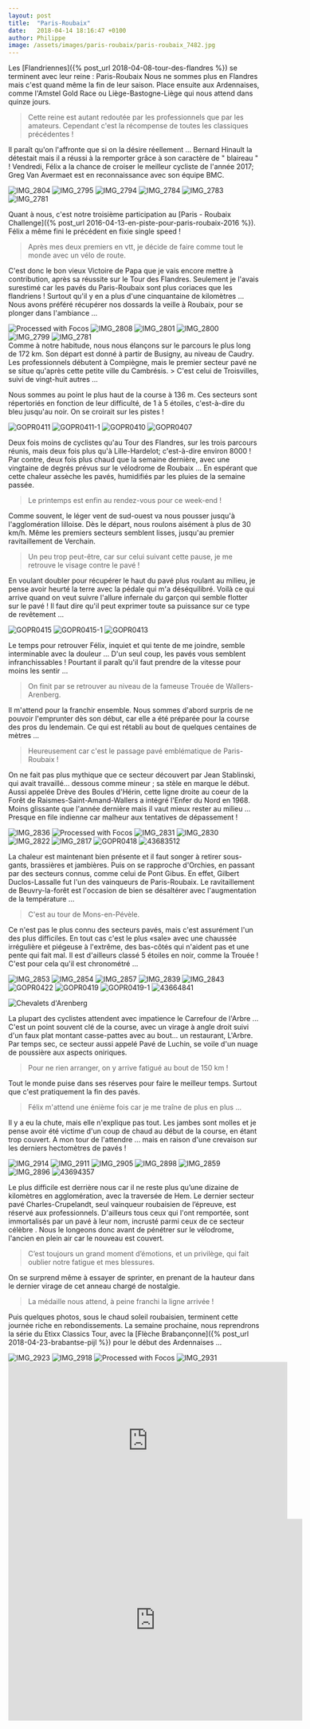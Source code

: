 ```yaml
---
layout: post
title:  "Paris-Roubaix"
date:   2018-04-14 18:16:47 +0100
author: Philippe
image: /assets/images/paris-roubaix/paris-roubaix_7482.jpg
---
```

Les [Flandriennes]({% post_url 2018-04-08-tour-des-flandres %}) se terminent avec leur reine : Paris-Roubaix
Nous ne sommes plus en Flandres mais c'est quand même la fin de leur saison.
Place ensuite aux Ardennaises, comme l'Amstel Gold Race ou Liège-Bastogne-Liège qui nous attend dans quinze jours.
> Cette reine est autant redoutée par les professionnels que par les amateurs.
>  Cependant c'est la récompense de toutes les classiques précédentes !

Il paraît qu'on l'affronte que si on la désire réellement ...
Bernard Hinault la détestait mais il a réussi à la remporter grâce à son caractère de " blaireau " !
Vendredi, Félix a la chance de croiser le meilleur cycliste de l'année 2017; Greg Van Avermaet est en reconnaissance avec son équipe BMC.
<div class="gallery-box">
  <div class="gallery">
<img src="/assets/images/paris-roubaix/paris-roubaix_7474.jpg" title="ancien ..." alt="IMG_2804" >
<img src="/assets/images/paris-roubaix/paris-roubaix_7481.jpg" title="" alt="IMG_2795" >
<img src="/assets/images/paris-roubaix/paris-roubaix_7486.jpg" title="Greg Van Avermaet" alt="IMG_2794" >
<img src="/assets/images/paris-roubaix/paris-roubaix_7487.jpg" title="" alt="IMG_2784" >
<img src="/assets/images/paris-roubaix/paris-roubaix_7488.jpg" title="... de Roubaix" alt="IMG_2783" >
<img src="/assets/images/paris-roubaix/paris-roubaix_7489.jpg" title="... vélodrome ..." alt="IMG_2781" >
</div>
</div>

Quant à nous, c'est notre troisième participation au [Paris - Roubaix Challenge]({% post_url 2016-04-13-en-piste-pour-paris-roubaix-2016 %}).
Félix a même fini le précédent en fixie single speed !
> Après mes deux premiers en vtt, je décide de faire comme tout le monde avec un vélo de route.

C'est donc le bon vieux Victoire de Papa que je vais encore mettre à contribution, après sa réussite sur le Tour des Flandres.
Seulement je l'avais surestimé car les pavés du Paris-Roubaix sont plus coriaces que les flandriens !
Surtout qu'il y en a plus d'une cinquantaine de kilomètres ...
Nous avons préféré récupérer nos dossards la veille à Roubaix, pour se plonger dans l'ambiance ...
<div class="gallery-box">
  <div class="gallery">
<img src="/assets/images/paris-roubaix/paris-roubaix_7476.jpg" title="Du sud au nord ..." alt="Processed with Focos" >
<img src="/assets/images/paris-roubaix/paris-roubaix_7479.jpg" title="Twomoulins" alt="IMG_2808" >
<img src="/assets/images/paris-roubaix/paris-roubaix_7480.jpg" title="ancien  et ..." alt="IMG_2801" >
<img src="/assets/images/paris-roubaix/paris-roubaix_7482.jpg" title="Bonne lecture !" alt="IMG_2800" >
<img src="/assets/images/paris-roubaix/paris-roubaix_7484.jpg" title="nouveau vélodrome" alt="IMG_2799" >
<img src="/assets/images/paris-roubaix/paris-roubaix_7489.jpg" title="... vélodrome ..." alt="IMG_2781" >
</div>
</div>
Comme à notre habitude, nous nous élançons sur le parcours le plus long de 172 km.
Son départ est donné à partir de Busigny, au niveau de Caudry.
Les professionnels débutent à Compiègne, mais le premier secteur pavé ne se situe qu'après cette petite ville du Cambrésis.
> C'est celui de Troisvilles, suivi de vingt-huit autres ...

Nous sommes au point le plus haut de la course à 136 m.
Ces secteurs sont répertoriés en fonction de leur difficulté, de 1 à 5 étoiles, c'est-à-dire du bleu jusqu'au noir.
On se croirait sur les pistes !
<div class="gallery-box">
  <div class="gallery">
<img src="/assets/images/paris-roubaix/paris-roubaix_7510.jpg" title="" alt="GOPR0411" >
<img src="/assets/images/paris-roubaix/paris-roubaix_7511.jpg" title="secteur chronométré" alt="GOPR0411-1" >
<img src="/assets/images/paris-roubaix/paris-roubaix_7512.jpg" title="" alt="GOPR0410" >
<img src="/assets/images/paris-roubaix/paris-roubaix_7514.jpg" title="Busigny" alt="GOPR0407" >
</div>
</div>

Deux fois moins de cyclistes qu'au Tour des Flandres, sur les trois parcours réunis, mais deux fois plus qu'à Lille-Hardelot; c'est-à-dire environ 8000 !
Par contre, deux fois plus chaud que la semaine dernière, avec une vingtaine de degrés prévus sur le vélodrome de Roubaix ...
En espérant que cette chaleur assèche les pavés, humidifiés par les pluies de la semaine passée.
> Le printemps est enfin au rendez-vous pour ce week-end !

Comme souvent, le léger vent de sud-ouest va nous pousser jusqu'à l'agglomération lilloise.
Dès le départ, nous roulons aisément à plus de 30 km/h.
Même les premiers secteurs semblent lisses, jusqu'au premier ravitaillement de Verchain.
> Un peu trop peut-être, car sur celui suivant cette pause, je me retrouve le visage contre le pavé !

En voulant doubler pour récupérer le haut du pavé plus roulant au milieu, je pense avoir heurté la terre avec la pédale qui m'a déséquilibré.
Voilà ce qui arrive quand on veut suivre l'allure infernale du garçon qui semble flotter sur le pavé !
Il faut dire qu'il peut exprimer toute sa puissance sur ce type de revêtement ...
<div class="gallery-box">
  <div class="gallery">
<img src="/assets/images/paris-roubaix/paris-roubaix_7507.jpg" title="" alt="GOPR0415" >
<img src="/assets/images/paris-roubaix/paris-roubaix_7508.jpg" title="" alt="GOPR0415-1" >
<img src="/assets/images/paris-roubaix/paris-roubaix_7509.jpg" title="" alt="GOPR0413" >
</div>
</div>

Le temps pour retrouver Félix, inquiet et qui tente de me joindre, semble interminable avec la douleur ...
D'un seul coup, les pavés vous semblent infranchissables !
Pourtant il paraît qu'il faut prendre de la vitesse pour moins les sentir ...
> On finit par se retrouver au niveau de la fameuse Trouée de Wallers-Arenberg.

Il m'attend pour la franchir ensemble.
Nous sommes d'abord surpris de ne pouvoir l'emprunter dès son début, car elle a été préparée pour la course des pros du lendemain.
Ce qui est rétabli au bout de quelques centaines de mètres ...
> Heureusement car c'est le passage pavé emblématique de Paris-Roubaix !

On ne fait pas plus mythique que ce secteur découvert par Jean Stablinski, qui avait travaillé... dessous comme mineur ; sa stèle en marque le début.
Aussi appelée Drève des Boules d'Hérin, cette ligne droite au coeur de la Forêt de Raismes-Saint-Amand-Wallers a intégré l'Enfer du Nord en 1968.
Moins glissante que l'année dernière mais il vaut mieux rester au milieu ...
Presque en file indienne car malheur aux tentatives de dépassement !
<div class="gallery-box">
  <div class="gallery">
<img src="/assets/images/paris-roubaix/paris-roubaix_7470.jpg" title="... deuxième" alt="IMG_2836" >
<img src="/assets/images/paris-roubaix/paris-roubaix_7471.jpg" title="" alt="Processed with Focos" >
<img src="/assets/images/paris-roubaix/paris-roubaix_7472.jpg" title="Trouée de ..." alt="IMG_2831" >
<img src="/assets/images/paris-roubaix/paris-roubaix_7473.jpg" title="" alt="IMG_2830" >
<img src="/assets/images/paris-roubaix/paris-roubaix_7475.jpg" title="" alt="IMG_2822" >
<img src="/assets/images/paris-roubaix/paris-roubaix_7478.jpg" title="Chevalets d'Arenberg" alt="IMG_2817" >
<img src="/assets/images/paris-roubaix/paris-roubaix_7506.jpg" title="... Wallers-Arenberg" alt="GOPR0418" >
<img src="/assets/images/paris-roubaix/paris-roubaix_7522.jpg" title="premier ..." alt="43683512" >
</div>
</div>

La chaleur est maintenant bien présente et il faut songer à retirer sous-gants, brassières et jambières.
Puis on se rapproche d'Orchies, en passant par des secteurs connus, comme celui de Pont Gibus.
En effet, Gilbert Duclos-Lassalle fut l'un des vainqueurs de Paris-Roubaix.
Le ravitaillement de Beuvry-la-forêt est l'occasion de bien se désaltérer avec l'augmentation de la température ...
> C'est au tour de Mons-en-Pévèle.

Ce n'est pas le plus connu des secteurs pavés, mais c'est assurément l'un des plus difficiles.
En tout cas c'est le plus «sale» avec une chaussée irrégulière et piégeuse à l'extrême, des bas-côtés qui n'aident pas et une pente qui fait mal.
Il est d'ailleurs classé 5 étoiles en noir, comme la Trouée !
C'est pour cela qu'il est chronométré ...
<div class="gallery-box">
  <div class="gallery">
<img src="/assets/images/paris-roubaix/paris-roubaix_7455.jpg" title="... Beuvry-la-Forêt" alt="IMG_2853" >
<img src="/assets/images/paris-roubaix/paris-roubaix_7458.jpg" title="... de ..." alt="IMG_2854" >
<img src="/assets/images/paris-roubaix/paris-roubaix_7460.jpg" title="Ravitaillement ..." alt="IMG_2857" >
<img src="/assets/images/paris-roubaix/paris-roubaix_7464.jpg" title="rouge" alt="IMG_2839" >
<img src="/assets/images/paris-roubaix/paris-roubaix_7466.jpg" title="" alt="IMG_2843" >
<img src="/assets/images/paris-roubaix/paris-roubaix_7503.jpg" title="... au orange" alt="GOPR0422" >
<img src="/assets/images/paris-roubaix/paris-roubaix_7504.jpg" title="Du jaune ..." alt="GOPR0419" >
<img src="/assets/images/paris-roubaix/paris-roubaix_7505.jpg" title="" alt="GOPR0419-1" >
<img src="/assets/images/paris-roubaix/paris-roubaix_7521.jpg" title="" alt="43664841" >
</div>
</div>


![Chevalets d'Arenberg](/assets/images/paris-roubaix/paris-roubaix_7478.jpg)

La plupart des cyclistes attendent avec impatience le Carrefour de l'Arbre ...
C'est un point souvent clé de la course, avec un virage à angle droit suivi d'un faux plat montant casse-pattes avec au bout... un restaurant, L'Arbre.
Par temps sec, ce secteur aussi appelé Pavé de Luchin, se voile d'un nuage de poussière aux aspects oniriques.
> Pour ne rien arranger, on y arrive fatigué au bout de 150 km !

Tout le monde puise dans ses réserves pour faire le meilleur temps.
Surtout que c'est pratiquement la fin des pavés.
> Félix m'attend une énième fois car je me traîne de plus en plus ...

Il y a eu la chute, mais elle n'explique  pas tout.
Les jambes sont molles et je pense avoir été victime d'un coup de chaud au début de la course, en étant trop couvert.
A mon tour de l'attendre ... mais en raison d'une crevaison sur les derniers hectomètres de pavés !
<div class="gallery-box">
  <div class="gallery">
<img src="/assets/images/paris-roubaix/paris-roubaix_7452.jpg" title="Secteur de Hem" alt="IMG_2914" >
<img src="/assets/images/paris-roubaix/paris-roubaix_7453.jpg" title="" alt="IMG_2911" >
<img src="/assets/images/paris-roubaix/paris-roubaix_7454.jpg" title="... de l'Arbre" alt="IMG_2905" >
<img src="/assets/images/paris-roubaix/paris-roubaix_7456.jpg" title="" alt="IMG_2898" >
<img src="/assets/images/paris-roubaix/paris-roubaix_7459.jpg" title="" alt="IMG_2859" >
<img src="/assets/images/paris-roubaix/paris-roubaix_7462.jpg" title="secteur bleu" alt="IMG_2896" >
<img src="/assets/images/paris-roubaix/paris-roubaix_7520.jpg" title="Carrefour ..." alt="43694357" >
</div>
</div>

Le plus difficile est derrière nous car il ne reste plus qu’une dizaine de kilomètres en agglomération, avec la traversée de Hem.
Le dernier secteur pavé Charles-Crupelandt, seul vainqueur roubaisien de l’épreuve, est réservé aux professionnels.
D'ailleurs tous ceux qui l'ont remportée, sont immortalisés par un pavé à leur nom, incrusté parmi ceux de ce  secteur célèbre .
Nous le longeons donc avant de pénétrer sur le vélodrome, l'ancien en plein air car le nouveau est couvert.
> C’est toujours un grand moment d’émotions, et un privilège, qui fait oublier notre fatigue et mes blessures.

On se  surprend même à essayer de sprinter, en prenant de la hauteur dans le dernier virage de cet anneau chargé de nostalgie.
> La médaille nous attend, à peine franchi la ligne arrivée !

Puis quelques photos, sous le chaud soleil roubaisien, terminent cette journée riche en rebondissements.
La semaine prochaine, nous reprendrons la série du Etixx Classics Tour, avec la [Flèche Brabançonne]({% post_url 2018-04-23-brabantse-pijl %}) pour le début des Ardennaises ...
<div class="gallery-box">
  <div class="gallery">
<img src="/assets/images/paris-roubaix/paris-roubaix_7449.jpg" title="" alt="IMG_2923" >
<img src="/assets/images/paris-roubaix/paris-roubaix_7450.jpg" title="" alt="IMG_2918" >
<img src="/assets/images/paris-roubaix/paris-roubaix_7463.jpg" title="" alt="Processed with Focos" >
<img src="/assets/images/paris-roubaix/paris-roubaix_7493.jpg" title="Novo Nordisk" alt="IMG_2931" >
</div>
</div>

<center><iframe src="https://www.youtube.com/embed/GcBsUvzuXvw" width="560" height="315" frameborder="0" allowfullscreen="allowfullscreen" data-mce-fragment="1"></iframe><iframe src="https://www.strava.com/activities/1494783902/embed/1a2b0bd8abacc07ca1bb1342544c18c04f511ecb" width="590" height="405" frameborder="0" scrolling="no" data-mce-fragment="1">&amp;lt;span data-mce-type="bookmark" style="display: inline-block; width: 0px; overflow: hidden; line-height: 0;" class="mce_SELRES_start"&amp;gt;﻿&amp;lt;/span&amp;gt;</iframe></center>